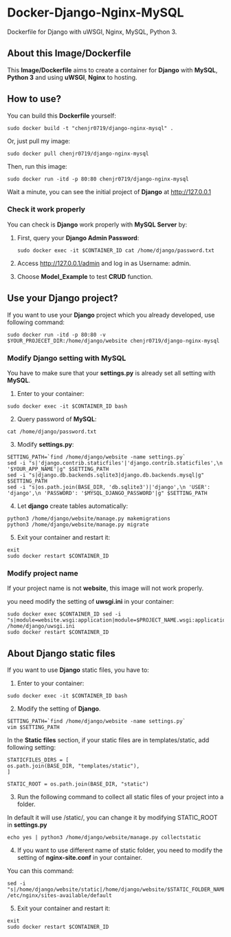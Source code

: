 # Docker-Django-Nginx-MySQL

Dockerfile for Django with uWSGI, Nginx, MySQL, Python 3.

## About this Image/Dockerfile

This **Image/Dockerfile** aims to create a container for **Django** with **MySQL**, **Python 3** and using **uWSGI**, **Nginx** to hosting.

## How to use?

You can build this **Dockerfile** yourself:

```
sudo docker build -t "chenjr0719/django-nginx-mysql" .
```

Or, just pull my image:

```
sudo docker pull chenjr0719/django-nginx-mysql
```

Then, run this image:

```
sudo docker run -itd -p 80:80 chenjr0719/django-nginx-mysql
```

Wait a minute, you can see the initial project of **Django** at http://127.0.0.1

### Check it work properly

You can check is **Django** work properly with **MySQL Server** by:

1. First, query your **Django Admin Password**:

   ```
   sudo docker exec -it $CONTAINER_ID cat /home/django/password.txt
   ```

2. Access http://127.0.0.1/admin and log in as Username: admin.

3. Choose **Model_Example** to test **CRUD** function.

## Use your Django project?

If you want to use your **Django** project which you already developed, use following command:

```
sudo docker run -itd -p 80:80 -v $YOUR_PROJECET_DIR:/home/django/website chenjr0719/django-nginx-mysql
```

### Modify Django setting with MySQL

You have to make sure that your **settings.py** is already set all setting with **MySQL**.

1. Enter to your container:

  ```
  sudo docker exec -it $CONTAINER_ID bash
  ```

2. Query password of **MySQL**:

  ```
  cat /home/django/password.txt
  ```

3. Modify **settings.py**:

  ```
  SETTING_PATH=`find /home/django/website -name settings.py`
  sed -i "s|'django.contrib.staticfiles'|'django.contrib.staticfiles',\n '$YOUR_APP_NAME'|g" $SETTING_PATH
  sed -i "s|django.db.backends.sqlite3|django.db.backends.mysql|g" $SETTING_PATH
  sed -i "s|os.path.join(BASE_DIR, 'db.sqlite3')|'django',\n 'USER': 'django',\n 'PASSWORD': '$MYSQL_DJANGO_PASSWORD'|g" $SETTING_PATH
  ```

4. Let **django** create tables automatically:

  ```
  python3 /home/django/website/manage.py makemigrations
  python3 /home/django/website/manage.py migrate
  ```

5. Exit your container and restart it:

  ```
  exit
  sudo docker restart $CONTAINER_ID
  ```

### Modify project name

If your project name is not **website**, this image will not work properly.

you need modify the setting of **uwsgi.ini** in your container:

```
sudo docker exec $CONTAINER_ID sed -i "s|module=website.wsgi:application|module=$PROJECT_NAME.wsgi:application|g" /home/django/uwsgi.ini
sudo docker restart $CONTAINER_ID
```

## About Django static files

If you want to use **Django** static files, you have to:

1. Enter to your container:

  ```
  sudo docker exec -it $CONTAINER_ID bash
  ```

2. Modify the setting of **Django**.

  ```
  SETTING_PATH=`find /home/django/website -name settings.py`
  vim $SETTING_PATH
  ```

  In the **Static files** section, if your static files are in templates/static, add following setting:

  ```
  STATICFILES_DIRS = [
  os.path.join(BASE_DIR, "templates/static"),
  ]

  STATIC_ROOT = os.path.join(BASE_DIR, "static")
  ```

3. Run the following command to collect all static files of your project into a folder.

  In default it will use /static/, you can change it by modifying STATIC_ROOT in **settings.py**

  ```
  echo yes | python3 /home/django/website/manage.py collectstatic
  ```

4. If you want to use different name of static folder, you need to modify the setting of **nginx-site.conf** in your container.

  You can this command:

  ```
  sed -i "s|/home/django/website/static|/home/django/website/$STATIC_FOLDER_NAME|g" /etc/nginx/sites-available/default
  ```

5. Exit your container and restart it:

  ```
  exit
  sudo docker restart $CONTAINER_ID
  ```
